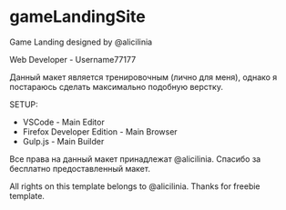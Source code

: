 # gameLandingSite
Game Landing designed by @alicilinia

Web Developer - Username77177

Данный макет является тренировочным (лично для меня), однако я постараюсь сделать максимально подобную верстку.

SETUP:
* VSCode - Main Editor
* Firefox Developer Edition - Main Browser
* Gulp.js - Main Builder

Все права на данный макет принадлежат @alicilinia. Спасибо за бесплатно предоставленный макет.

All rights on this template belongs to @alicilinia. Thanks for freebie template.
